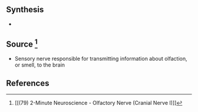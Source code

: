 ## Synthesis
- 
## Source [^1]
- Sensory nerve responsible for transmitting information about olfaction, or smell, to the brain
## References

[^1]: [[(79) 2-Minute Neuroscience - Olfactory Nerve (Cranial Nerve I)]]